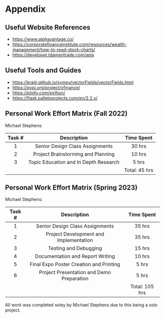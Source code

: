 # Appendix

## Useful Website References
- https://www.alphavantage.co/
- https://corporatefinanceinstitute.com/resources/wealth-management/how-to-read-stock-charts/
- https://developer.tdameritrade.com/apis

## Useful Tools and Guides
- https://krajit.github.io/sympy/vectorFields/vectorFields.html
- https://pypi.org/project/yfinance/
- https://plotly.com/python/
- https://flask.palletsprojects.com/en/2.2.x/

## Personal Work Effort Matrix (Fall 2022)
Michael Stephens:

Task # | Description | Time Spent
:-----:|:-----------:|:----------:
1|Senior Design Class Assignments|30 hrs
2|Project Brainstorming and Planning|10 hrs
3|Topic Education and In Depth Research|5 hrs
|||Total: 45 hrs

## Personal Work Effort Matrix (Spring 2023)
Michael Stephens:

Task # | Description | Time Spent
:-----:|:-----------:|:----------:
1|Senior Design Class Assignments|35 hrs
2|Project Development and Implementation|35 hrs
3|Testing and Debugging|15 hrs
4|Documentation and Report Writing|10 hrs
5|Final Expo Poster Creation and Printing|5 hrs
6|Project Presentation and Demo Preparation|5 hrs
|||Total: 105 hrs


All work was completed soley by Michael Stephens due to this being a solo project. 
